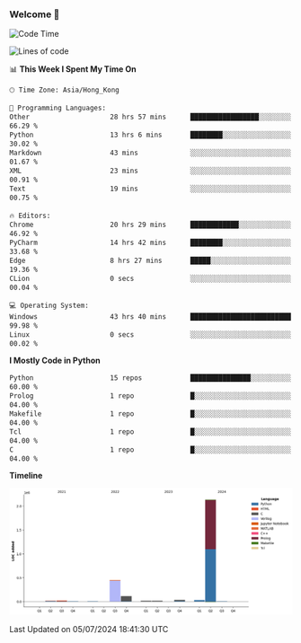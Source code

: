 ### Welcome 👋

<!--START_SECTION:waka-->
![Code Time](http://img.shields.io/badge/Code%20Time-304%20hrs%2024%20mins-blue)

![Lines of code](https://img.shields.io/badge/From%20Hello%20World%20I%27ve%20Written-2.8%20million%20lines%20of%20code-blue)

📊 **This Week I Spent My Time On** 

```text
🕑︎ Time Zone: Asia/Hong_Kong

💬 Programming Languages: 
Other                    28 hrs 57 mins      █████████████████░░░░░░░░   66.29 % 
Python                   13 hrs 6 mins       ████████░░░░░░░░░░░░░░░░░   30.02 % 
Markdown                 43 mins             ░░░░░░░░░░░░░░░░░░░░░░░░░   01.67 % 
XML                      23 mins             ░░░░░░░░░░░░░░░░░░░░░░░░░   00.91 % 
Text                     19 mins             ░░░░░░░░░░░░░░░░░░░░░░░░░   00.75 % 

🔥 Editors: 
Chrome                   20 hrs 29 mins      ████████████░░░░░░░░░░░░░   46.92 % 
PyCharm                  14 hrs 42 mins      ████████░░░░░░░░░░░░░░░░░   33.68 % 
Edge                     8 hrs 27 mins       █████░░░░░░░░░░░░░░░░░░░░   19.36 % 
CLion                    0 secs              ░░░░░░░░░░░░░░░░░░░░░░░░░   00.04 % 

💻 Operating System: 
Windows                  43 hrs 40 mins      █████████████████████████   99.98 % 
Linux                    0 secs              ░░░░░░░░░░░░░░░░░░░░░░░░░   00.02 % 
```

**I Mostly Code in Python** 

```text
Python                   15 repos            ███████████████░░░░░░░░░░   60.00 % 
Prolog                   1 repo              █░░░░░░░░░░░░░░░░░░░░░░░░   04.00 % 
Makefile                 1 repo              █░░░░░░░░░░░░░░░░░░░░░░░░   04.00 % 
Tcl                      1 repo              █░░░░░░░░░░░░░░░░░░░░░░░░   04.00 % 
C                        1 repo              █░░░░░░░░░░░░░░░░░░░░░░░░   04.00 % 
```



**Timeline**

![Lines of Code chart](https://raw.githubusercontent.com/xhj2501/xhj2501/main/assets/bar_graph.png)


 Last Updated on 05/07/2024 18:41:30 UTC
<!--END_SECTION:waka-->




